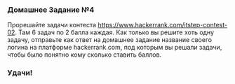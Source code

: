 ### Домашнее Задание №4

Прорешайте задачи контеста https://www.hackerrank.com/itstep-contest-02. Там 6 задач по 2 балла каждая. Как только вы решите хоть одну задачу, отправьте как ответ на домашнее задание название своего логина на платформе hackerrank.com, под которым вы решали задачи, чтобы было понятно кому сколько ставить баллов.

### Удачи!
